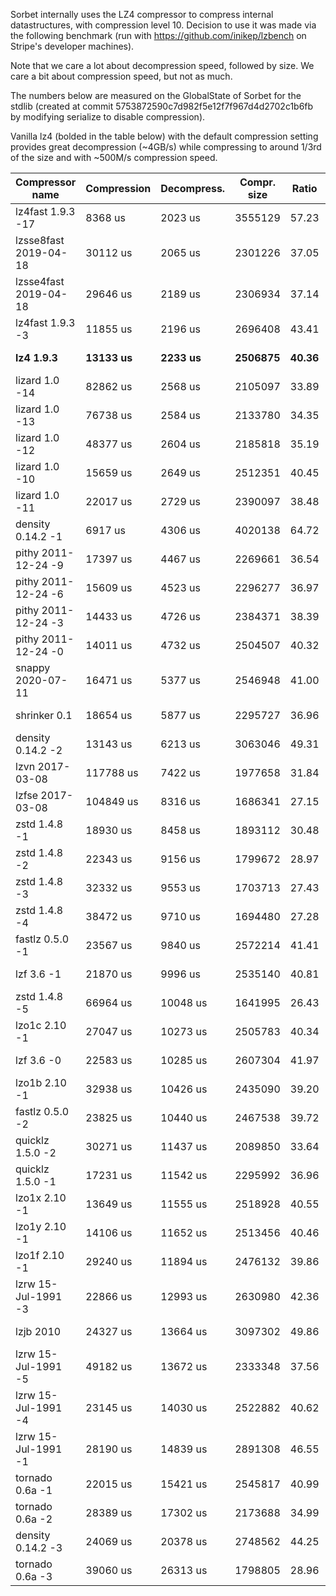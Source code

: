 Sorbet internally uses the LZ4 compressor to compress internal datastructures, with compression level 10.
Decision to use it was made via the following benchmark (run with https://github.com/inikep/lzbench on Stripe's developer machines).

Note that we care a lot about decompression speed, followed by size. We care a bit about compression speed, but not as much.

The numbers below are measured on the GlobalState of Sorbet for the stdlib (created at commit 5753872590c7d982f5e12f7f967d4d2702c1b6fb by modifying serialize to disable compression).

Vanilla lz4 (bolded in the table below) with the default compression setting provides great decompression (~4GB/s) while compressing to around 1/3rd of the size and with ~500M/s compression speed.

| Compressor name         | Compression| Decompress.| Compr. size | Ratio | Filename |
| ---------------         | -----------| -----------| ----------- | ----- | -------- |
| lz4fast 1.9.3 -17       |    8368 us |    2023 us |     3555129 | 57.23 | uncompressed-gs-rle|
| lzsse8fast 2019-04-18   |   30112 us |    2065 us |     2301226 | 37.05 | uncompressed-gs-rle|
| lzsse4fast 2019-04-18   |   29646 us |    2189 us |     2306934 | 37.14 | uncompressed-gs-rle|
| lz4fast 1.9.3 -3        |   11855 us |    2196 us |     2696408 | 43.41 | uncompressed-gs-rle|
| **lz4 1.9.3**           |**13133 us**| **2233 us**| **2506875** |**40.36**|**uncompressed-gs-rle**|
| lizard 1.0 -14          |   82862 us |    2568 us |     2105097 | 33.89 | uncompressed-gs-rle|
| lizard 1.0 -13          |   76738 us |    2584 us |     2133780 | 34.35 | uncompressed-gs-rle|
| lizard 1.0 -12          |   48377 us |    2604 us |     2185818 | 35.19 | uncompressed-gs-rle|
| lizard 1.0 -10          |   15659 us |    2649 us |     2512351 | 40.45 | uncompressed-gs-rle|
| lizard 1.0 -11          |   22017 us |    2729 us |     2390097 | 38.48 | uncompressed-gs-rle|
| density 0.14.2 -1       |    6917 us |    4306 us |     4020138 | 64.72 | uncompressed-gs-rle|
| pithy 2011-12-24 -9     |   17397 us |    4467 us |     2269661 | 36.54 | uncompressed-gs-rle|
| pithy 2011-12-24 -6     |   15609 us |    4523 us |     2296277 | 36.97 | uncompressed-gs-rle|
| pithy 2011-12-24 -3     |   14433 us |    4726 us |     2384371 | 38.39 | uncompressed-gs-rle|
| pithy 2011-12-24 -0     |   14011 us |    4732 us |     2504507 | 40.32 | uncompressed-gs-rle|
| snappy 2020-07-11       |   16471 us |    5377 us |     2546948 | 41.00 | uncompressed-gs-rle|
| shrinker 0.1            |   18654 us |    5877 us |     2295727 | 36.96 | uncompressed-gs-rle|
| density 0.14.2 -2       |   13143 us |    6213 us |     3063046 | 49.31 | uncompressed-gs-rle|
| lzvn 2017-03-08         |  117788 us |    7422 us |     1977658 | 31.84 | uncompressed-gs-rle|
| lzfse 2017-03-08        |  104849 us |    8316 us |     1686341 | 27.15 | uncompressed-gs-rle|
| zstd 1.4.8 -1           |   18930 us |    8458 us |     1893112 | 30.48 | uncompressed-gs-rle|
| zstd 1.4.8 -2           |   22343 us |    9156 us |     1799672 | 28.97 | uncompressed-gs-rle|
| zstd 1.4.8 -3           |   32332 us |    9553 us |     1703713 | 27.43 | uncompressed-gs-rle|
| zstd 1.4.8 -4           |   38472 us |    9710 us |     1694480 | 27.28 | uncompressed-gs-rle|
| fastlz 0.5.0 -1         |   23567 us |    9840 us |     2572214 | 41.41 | uncompressed-gs-rle|
| lzf 3.6 -1              |   21870 us |    9996 us |     2535140 | 40.81 | uncompressed-gs-rle|
| zstd 1.4.8 -5           |   66964 us |   10048 us |     1641995 | 26.43 | uncompressed-gs-rle|
| lzo1c 2.10 -1           |   27047 us |   10273 us |     2505783 | 40.34 | uncompressed-gs-rle|
| lzf 3.6 -0              |   22583 us |   10285 us |     2607304 | 41.97 | uncompressed-gs-rle|
| lzo1b 2.10 -1           |   32938 us |   10426 us |     2435090 | 39.20 | uncompressed-gs-rle|
| fastlz 0.5.0 -2         |   23825 us |   10440 us |     2467538 | 39.72 | uncompressed-gs-rle|
| quicklz 1.5.0 -2        |   30271 us |   11437 us |     2089850 | 33.64 | uncompressed-gs-rle|
| quicklz 1.5.0 -1        |   17231 us |   11542 us |     2295992 | 36.96 | uncompressed-gs-rle|
| lzo1x 2.10 -1           |   13649 us |   11555 us |     2518928 | 40.55 | uncompressed-gs-rle|
| lzo1y 2.10 -1           |   14106 us |   11652 us |     2513456 | 40.46 | uncompressed-gs-rle|
| lzo1f 2.10 -1           |   29240 us |   11894 us |     2476132 | 39.86 | uncompressed-gs-rle|
| lzrw 15-Jul-1991 -3     |   22866 us |   12993 us |     2630980 | 42.36 | uncompressed-gs-rle|
| lzjb 2010               |   24327 us |   13664 us |     3097302 | 49.86 | uncompressed-gs-rle|
| lzrw 15-Jul-1991 -5     |   49182 us |   13672 us |     2333348 | 37.56 | uncompressed-gs-rle|
| lzrw 15-Jul-1991 -4     |   23145 us |   14030 us |     2522882 | 40.62 | uncompressed-gs-rle|
| lzrw 15-Jul-1991 -1     |   28190 us |   14839 us |     2891308 | 46.55 | uncompressed-gs-rle|
| tornado 0.6a -1         |   22015 us |   15421 us |     2545817 | 40.99 | uncompressed-gs-rle|
| tornado 0.6a -2         |   28389 us |   17302 us |     2173688 | 34.99 | uncompressed-gs-rle|
| density 0.14.2 -3       |   24069 us |   20378 us |     2748562 | 44.25 | uncompressed-gs-rle|
| tornado 0.6a -3         |   39060 us |   26313 us |     1798805 | 28.96 | uncompressed-gs-rle|
